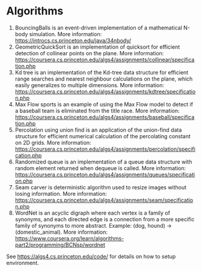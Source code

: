 # Algorithms
1) BouncingBalls is an event-driven implementation of a mathematical N-body simulation. More information:
https://introcs.cs.princeton.edu/java/34nbody/
2) GeometricQuickSort is an implementation of quicksort for efficient detection of
collinear points on the plane. More information:
https://coursera.cs.princeton.edu/algs4/assignments/collinear/specification.php
3) Kd tree is an implementation of the Kd-tree data structure 
for efficient range searches and nearest neighbour calculations on the plane, which easily generalizes 
to multiple dimensions. More information:
https://coursera.cs.princeton.edu/algs4/assignments/kdtree/specification.php
4) Max Flow sports is an example of using the Max Flow model to detect if a baseball team is eliminated from 
the title race. More information:
https://coursera.cs.princeton.edu/algs4/assignments/baseball/specification.php
5) Percolation using union find is an application of the union-find data structure for efficient numerical 
calculation of the percolating constant on 2D grids. More information:
https://coursera.cs.princeton.edu/algs4/assignments/percolation/specification.php
6) Randomized queue is an implementation of a queue data structure with random element returned when
dequeue is called. More information:
https://coursera.cs.princeton.edu/algs4/assignments/queues/specification.php
7) Seam carver is deterministic algorithm used to resize images without losing information. 
More information: 
https://coursera.cs.princeton.edu/algs4/assignments/seam/specification.php
8) WordNet is an acyclic digraph where each vertex is a family of synonyms, and each directed edge is a connection
from a more specific family of synonyms to more abstract. Example: (dog, hound) -> (domestic_animal).
More information:
https://www.coursera.org/learn/algorithms-part2/programming/BCNsp/wordnet

See https://algs4.cs.princeton.edu/code/ for details on how to setup environment.
